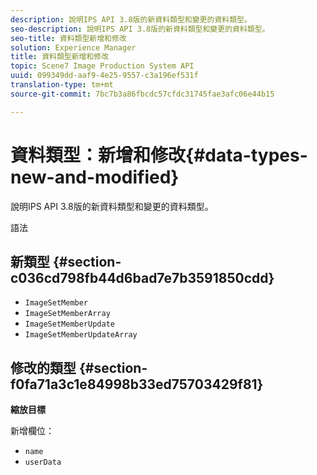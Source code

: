 ```yaml
---
description: 說明IPS API 3.8版的新資料類型和變更的資料類型。
seo-description: 說明IPS API 3.8版的新資料類型和變更的資料類型。
seo-title: 資料類型新增和修改
solution: Experience Manager
title: 資料類型新增和修改
topic: Scene7 Image Production System API
uuid: 099349dd-aaf9-4e25-9557-c3a196ef531f
translation-type: tm+mt
source-git-commit: 7bc7b3a86fbcdc57cfdc31745fae3afc06e44b15

---
```



# 資料類型：新增和修改{#data-types-new-and-modified}

說明IPS API 3.8版的新資料類型和變更的資料類型。

語法

## 新類型 {#section-c036cd798fb44d6bad7e7b3591850cdd}

* `ImageSetMember`
* `ImageSetMemberArray`
* `ImageSetMemberUpdate`
* `ImageSetMemberUpdateArray`

## 修改的類型 {#section-f0fa71a3c1e84998b33ed75703429f81}

**縮放目標**

新增欄位：

* `name`
* `userData`

